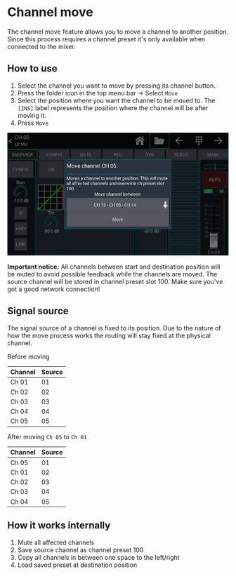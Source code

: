 # Channel move
The channel move feature allows you to move a channel to another position.
Since this process requires a channel preset it's only available when connected to the mixer.

## How to use
1. Select the channel you want to move by pressing its channel button.
2. Press the folder icon in the top menu bar -> Select `Move`
3. Select the position where you want the channel to be moved to. The `[INS]` label represents the position where the channel will be after moving it.
4. Press `Move`

![channel move popup](../img/xm32/channel-move.png)

**Important notice:**
All channels between start and destination position will be muted to avoid possible feedback while the channels are moved.
The source channel will be stored in channel preset slot 100.
Make sure you've got a good network connection!

## Signal source
The signal source of a channel is fixed to its position. Due to the nature of how the move process works the routing will stay fixed at the physical channel.

Before moving

| Channel | Source |
| -- | -- |
| Ch 01 | 01 |
| Ch 02 | 02 |
| Ch 03 | 03 |
| Ch 04 | 04 |
| Ch 05 | 05 |

After moving `Ch 05` to `Ch 01`

| Channel | Source |
| -- | -- |
| Ch 05 | 01 |
| Ch 01 | 02 |
| Ch 02 | 03 |
| Ch 03 | 04 |
| Ch 04 | 05 |

## How it works internally
1. Mute all affected channels
2. Save source channel as channel preset 100
3. Copy all channels in between one space to the left/right
4. Load saved preset at destination position
